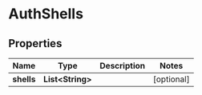 
# AuthShells

## Properties
Name | Type | Description | Notes
------------ | ------------- | ------------- | -------------
**shells** | **List&lt;String&gt;** |  |  [optional]



